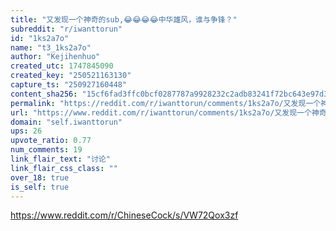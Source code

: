 ```yaml
---
title: "又发现一个神奇的sub,😂😂😂😂中华雄风，谁与争锋？"
subreddit: "r/iwanttorun"
id: "1ks2a7o"
name: "t3_1ks2a7o"
author: "Kejihenhuo"
created_utc: 1747845090
created_key: "250521163130"
capture_ts: "250927160448"
content_sha256: "15cf6fad3ffc0bcf0287787a9928232c2adb83241f72bc643e97d3ec179d4d9a"
permalink: "https://reddit.com/r/iwanttorun/comments/1ks2a7o/又发现一个神奇的sub中华雄风谁与争锋/"
url: "https://www.reddit.com/r/iwanttorun/comments/1ks2a7o/又发现一个神奇的sub中华雄风谁与争锋/"
domain: "self.iwanttorun"
ups: 26
upvote_ratio: 0.77
num_comments: 19
link_flair_text: "讨论"
link_flair_css_class: ""
over_18: true
is_self: true
---
```


<https://www.reddit.com/r/ChineseCock/s/VW72Qox3zf>
